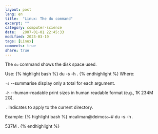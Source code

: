 ```yaml
---
layout: post
lang: en
title:  "Linux: The du command"
excerpt: ""
category: computer-science
date:   2007-01-01 22:45:33
modified: 2023-03-19
tags: [Linux]
comments: true
share: true
---
```


The `du` command shows the disk space used.

Use:
{% highlight bash %}
du -s -h .
{% endhighlight %}
Where:

`-s` --summarise display only a total for each argument.


`-h`  --human-readable print sizes in human readable format (e.g., 1K 234M 2G).

`.` Indicates to apply to the current directory.

Example:
{% highlight bash %}
mcaliman@deimos:~# du -s -h .

537M .
{% endhighlight %}